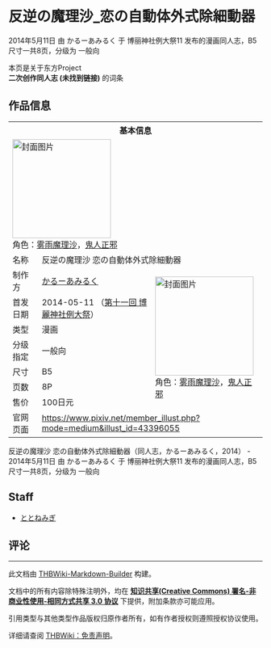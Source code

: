 # 反逆の魔理沙_恋の自動体外式除細動器

<!-- source html: G:\repos\THBWiki-Markdown-Builder\THBWikiMarkdown\Temp\main\5\52\ns0%3A%E5%8F%8D%E9%80%86%E3%81%AE%E9%AD%94%E7%90%86%E6%B2%99_%E6%81%8B%E3%81%AE%E8%87%AA%E5%8B%95%E4%BD%93%E5%A4%96%E5%BC%8F%E9%99%A4%E7%B4%B0%E5%8B%95%E5%99%A8.html -->

2014年5月11日 由 かるーあみるく 于 博丽神社例大祭11 发布的漫画同人志，B5尺寸一共8页，分级为 一般向

本页是关于东方Project  
 **二次创作同人志 (未找到链接)** 的词条

## 作品信息

<table><tbody><tr><th colspan="3">基本信息</th></tr><tr><td class="cover-artwork-mobile" colspan="2"><a href="./文件-反逆の魔理沙_恋の自動体外式除細動器封面.jpg.md" class="image" title="封面图片"><img alt="封面图片" src="https://upload.thwiki.cc/thumb/a/a4/%E5%8F%8D%E9%80%86%E3%81%AE%E9%AD%94%E7%90%86%E6%B2%99_%E6%81%8B%E3%81%AE%E8%87%AA%E5%8B%95%E4%BD%93%E5%A4%96%E5%BC%8F%E9%99%A4%E7%B4%B0%E5%8B%95%E5%99%A8%E5%B0%81%E9%9D%A2.jpg/195px-%E5%8F%8D%E9%80%86%E3%81%AE%E9%AD%94%E7%90%86%E6%B2%99_%E6%81%8B%E3%81%AE%E8%87%AA%E5%8B%95%E4%BD%93%E5%A4%96%E5%BC%8F%E9%99%A4%E7%B4%B0%E5%8B%95%E5%99%A8%E5%B0%81%E9%9D%A2.jpg" decoding="async" loading="lazy" width="195" height="196" srcset="https://upload.thwiki.cc/thumb/a/a4/%E5%8F%8D%E9%80%86%E3%81%AE%E9%AD%94%E7%90%86%E6%B2%99_%E6%81%8B%E3%81%AE%E8%87%AA%E5%8B%95%E4%BD%93%E5%A4%96%E5%BC%8F%E9%99%A4%E7%B4%B0%E5%8B%95%E5%99%A8%E5%B0%81%E9%9D%A2.jpg/292px-%E5%8F%8D%E9%80%86%E3%81%AE%E9%AD%94%E7%90%86%E6%B2%99_%E6%81%8B%E3%81%AE%E8%87%AA%E5%8B%95%E4%BD%93%E5%A4%96%E5%BC%8F%E9%99%A4%E7%B4%B0%E5%8B%95%E5%99%A8%E5%B0%81%E9%9D%A2.jpg 1.5x, https://upload.thwiki.cc/thumb/a/a4/%E5%8F%8D%E9%80%86%E3%81%AE%E9%AD%94%E7%90%86%E6%B2%99_%E6%81%8B%E3%81%AE%E8%87%AA%E5%8B%95%E4%BD%93%E5%A4%96%E5%BC%8F%E9%99%A4%E7%B4%B0%E5%8B%95%E5%99%A8%E5%B0%81%E9%9D%A2.jpg/390px-%E5%8F%8D%E9%80%86%E3%81%AE%E9%AD%94%E7%90%86%E6%B2%99_%E6%81%8B%E3%81%AE%E8%87%AA%E5%8B%95%E4%BD%93%E5%A4%96%E5%BC%8F%E9%99%A4%E7%B4%B0%E5%8B%95%E5%99%A8%E5%B0%81%E9%9D%A2.jpg 2x" data-file-width="710" data-file-height="714"></a><div class="cover-char">角色：<a href="./雾雨魔理沙.md" title="雾雨魔理沙">雾雨魔理沙</a>，<a href="./鬼人正邪.md" title="鬼人正邪">鬼人正邪</a></div></td>
</tr><tr><td class="label">名称</td><td colspan="2"> 反逆の魔理沙 恋の自動体外式除細動器 </td></tr><tr><td class="label">制作方</td><td><a href="./かるーあみるく.md" title="かるーあみるく">かるーあみるく</a></td><td class="cover-artwork" rowspan="7" style="min-width:196px;"><a href="./文件-反逆の魔理沙_恋の自動体外式除細動器封面.jpg.md" class="image" title="封面图片"><img alt="封面图片" src="https://upload.thwiki.cc/thumb/a/a4/%E5%8F%8D%E9%80%86%E3%81%AE%E9%AD%94%E7%90%86%E6%B2%99_%E6%81%8B%E3%81%AE%E8%87%AA%E5%8B%95%E4%BD%93%E5%A4%96%E5%BC%8F%E9%99%A4%E7%B4%B0%E5%8B%95%E5%99%A8%E5%B0%81%E9%9D%A2.jpg/195px-%E5%8F%8D%E9%80%86%E3%81%AE%E9%AD%94%E7%90%86%E6%B2%99_%E6%81%8B%E3%81%AE%E8%87%AA%E5%8B%95%E4%BD%93%E5%A4%96%E5%BC%8F%E9%99%A4%E7%B4%B0%E5%8B%95%E5%99%A8%E5%B0%81%E9%9D%A2.jpg" decoding="async" loading="lazy" width="195" height="196" srcset="https://upload.thwiki.cc/thumb/a/a4/%E5%8F%8D%E9%80%86%E3%81%AE%E9%AD%94%E7%90%86%E6%B2%99_%E6%81%8B%E3%81%AE%E8%87%AA%E5%8B%95%E4%BD%93%E5%A4%96%E5%BC%8F%E9%99%A4%E7%B4%B0%E5%8B%95%E5%99%A8%E5%B0%81%E9%9D%A2.jpg/292px-%E5%8F%8D%E9%80%86%E3%81%AE%E9%AD%94%E7%90%86%E6%B2%99_%E6%81%8B%E3%81%AE%E8%87%AA%E5%8B%95%E4%BD%93%E5%A4%96%E5%BC%8F%E9%99%A4%E7%B4%B0%E5%8B%95%E5%99%A8%E5%B0%81%E9%9D%A2.jpg 1.5x, https://upload.thwiki.cc/thumb/a/a4/%E5%8F%8D%E9%80%86%E3%81%AE%E9%AD%94%E7%90%86%E6%B2%99_%E6%81%8B%E3%81%AE%E8%87%AA%E5%8B%95%E4%BD%93%E5%A4%96%E5%BC%8F%E9%99%A4%E7%B4%B0%E5%8B%95%E5%99%A8%E5%B0%81%E9%9D%A2.jpg/390px-%E5%8F%8D%E9%80%86%E3%81%AE%E9%AD%94%E7%90%86%E6%B2%99_%E6%81%8B%E3%81%AE%E8%87%AA%E5%8B%95%E4%BD%93%E5%A4%96%E5%BC%8F%E9%99%A4%E7%B4%B0%E5%8B%95%E5%99%A8%E5%B0%81%E9%9D%A2.jpg 2x" data-file-width="710" data-file-height="714"></a><div class="cover-char">角色：<a href="./雾雨魔理沙.md" title="雾雨魔理沙">雾雨魔理沙</a>，<a href="./鬼人正邪.md" title="鬼人正邪">鬼人正邪</a></div></td>
</tr><tr><td class="label">首发日期</td><td>2014-05-11&#160;（<a href="/展会作品列表?e=%E5%8D%9A%E4%B8%BD%E7%A5%9E%E7%A4%BE%E4%BE%8B%E5%A4%A7%E7%A5%AD%2311">第十一回 博麗神社例大祭</a>）</td></tr><tr><td class="label">类型</td><td>漫画</td></tr><tr><td class="label">分级指定</td><td>一般向</td></tr><tr><td class="label">尺寸</td><td>B5</td></tr><tr><td class="label">页数</td><td>8P</td></tr><tr><td class="label">售价</td><td>100日元</td></tr>
<tr><td class="label">官网页面</td><td colspan="2"><a rel="nofollow" class="external free" href="https://www.pixiv.net/member_illust.php?mode=medium&amp;illust_id=43396055">https://www.pixiv.net/member_illust.php?mode=medium&amp;illust_id=43396055</a></td></tr></tbody></table>

反逆の魔理沙 恋の自動体外式除細動器（同人志，かるーあみるく，2014） - 2014年5月11日 由 かるーあみるく 于 博丽神社例大祭11 发布的漫画同人志，B5尺寸一共8页，分级为 一般向

## Staff
- [ととねみぎ](./ととねみぎ.md)


## 评论




---

此文档由 [THBWiki-Markdown-Builder](https://github.com/Delsin-Yu/THBWiki-Markdown-Builder) 构建。

文档中的所有内容除特殊注明外，均在 [**知识共享(Creative Commons) 署名-非商业性使用-相同方式共享 3.0 协议**](https://creativecommons.org/licenses/by-sa/3.0/deed.zh-hans) 下提供，附加条款亦可能应用。

引用类型与其他类型作品版权归原作者所有，如有作者授权则遵照授权协议使用。

详细请查阅 [THBWiki：免责声明](https://thbwiki.cc/THBWiki:%E5%85%8D%E8%B4%A3%E5%A3%B0%E6%98%8E)。

